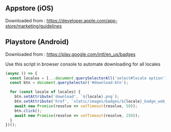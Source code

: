 ## Appstore (iOS)
Downloaded from : https://developer.apple.com/app-store/marketing/guidelines


## Playstore (Android)
Downloaded from : https://play.google.com/intl/en_us/badges

Use this script in browser console to automate downloading for all locales

```js
(async () => {
  const locales = [...document.querySelectorAll('select#locale option')].map(el => el.value);
  const btn = document.querySelector('#download-btn');

  for (const locale of locales) {
    btn.setAttribute('download', `${locale}.png`);
    btn.setAttribute('href', `static/images/badges/${locale}_badge_web_generic.png`);
    await new Promise(resolve => setTimeout(resolve, 50));
    btn.click();
    await new Promise(resolve => setTimeout(resolve, 250));
  }
})();
```

